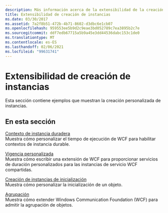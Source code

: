```yaml
---
description: Más información acerca de la extensibilidad de la creación de instancias
title: Extensibilidad de creación de instancias
ms.date: 03/30/2017
ms.assetid: 7a2f8b51-472b-4b71-8602-d3dbc6e1cb07
ms.openlocfilehash: 959553ee5b9d2c9eae3bd052789c7ea3895b2c7e
ms.sourcegitcommit: ddf7edb67715a5b9a45e3dd44536dabc153c1de0
ms.translationtype: MT
ms.contentlocale: es-ES
ms.lasthandoff: 02/06/2021
ms.locfileid: "99631741"
---
```

# <a name="instancing-extensibility"></a>Extensibilidad de creación de instancias

Esta sección contiene ejemplos que muestran la creación personalizada de instancias.  
  
## <a name="in-this-section"></a>En esta sección  

 [Contexto de instancia duradera](durable-instance-context.md)  
 Muestra cómo personalizar el tiempo de ejecución de WCF para habilitar contextos de instancia durable.  
  
 [Vigencia personalizada](custom-lifetime.md)  
 Muestra cómo escribir una extensión de WCF para proporcionar servicios de duración personalizados para las instancias de servicio WCF compartidas.  
  
 [Creación de instancias de inicialización](instancing-initialization.md)  
 Muestra cómo personalizar la inicialización de un objeto.  
  
 [Agrupación](pooling.md)  
 Muestra cómo extender Windows Communication Foundation (WCF) para admitir la agrupación de objetos.
